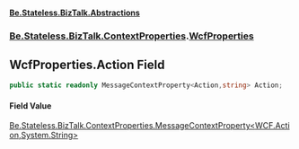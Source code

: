 #### [Be.Stateless.BizTalk.Abstractions](README.md 'README')
### [Be.Stateless.BizTalk.ContextProperties](Be.Stateless.BizTalk.ContextProperties.md 'Be.Stateless.BizTalk.ContextProperties').[WcfProperties](WcfProperties.md 'Be.Stateless.BizTalk.ContextProperties.WcfProperties')

## WcfProperties.Action Field

```csharp
public static readonly MessageContextProperty<Action,string> Action;
```

#### Field Value
[Be.Stateless.BizTalk.ContextProperties.MessageContextProperty&lt;](MessageContextProperty_T,TR_.md 'Be.Stateless.BizTalk.ContextProperties.MessageContextProperty<T,TR>')[WCF.Action](https://docs.microsoft.com/en-us/dotnet/api/WCF.Action 'WCF.Action')[,](MessageContextProperty_T,TR_.md 'Be.Stateless.BizTalk.ContextProperties.MessageContextProperty<T,TR>')[System.String](https://docs.microsoft.com/en-us/dotnet/api/System.String 'System.String')[&gt;](MessageContextProperty_T,TR_.md 'Be.Stateless.BizTalk.ContextProperties.MessageContextProperty<T,TR>')